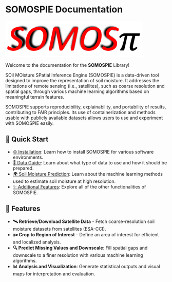 # SOMOSPIE Documentation

<img src="./assets/logo_white.png" alt="SOMOSPIE: SOil MOisture SPatial Inference Engine"/>

Welcome to the documentation for the  **SOMOSPIE** Library!

SOil MOisture SPatial Inference Engine (SOMOSPIE) is a data-driven tool designed to improve the representation of soil moisture. It addresses the limitations of remote sensing (i.e., satellites), such as coarse resolution and spatial gaps, through various machine learning algorithms based on meaningful terrain features.

SOMOSPIE supports reproducibility, explainability, and portability of results, contributing to FAIR principles. Its use of containerization and methods usable with publicly available datasets allows users to use and experiment with SOMOSPIE easily.

## 🚀 Quick Start

- [⚙️ Installation](./installation.md): Learn how to install SOMOSPIE for various software environments.
- [📖 Data Guide](./data_guide.md): Learn about what type of data to use and how it should be prepared.
- [🌍 Soil Moisture Prediction](./soil_moisture_predictions.md): Learn about the machine learning methods used to estimate soil moisture at high resolution.
- [✨ Additional Features](additional_features.md): Explore all of the other functionalities of SOMOSPIE. 

## 🧰 Features
- **🛰️  Retrieve/Download Satellite Data** - Fetch coarse-resolution soil moisture datasets from satellites (ESA-CCI). 
- **✂️ Crop to Region of Interest** - Define an area of interest for efficient and localized analysis.
- **🔍 Predict Missing Values and Downscale**: Fill spatial gaps and downscale to a finer resolution with various machine learning algorithms. 
- **📊 Analysis and Visualization**: Generate statistical outputs and visual maps for interpretation and evaluation. 